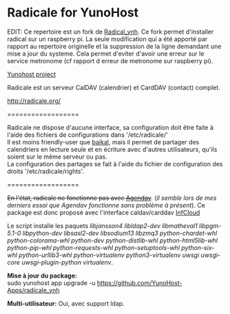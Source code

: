 Radicale for YunoHost
==================

EDIT: Ce repertoire est un fork de [Radical_ynh](https://github.com/YunoHost-Apps/radicale_ynh). Ce fork permet d'installer radical sur un raspberry pi. La seule modification qui a été apporté par rapport au repertoire originelle et la suppression de la ligne demandant une mise a jour du systeme. Cela permet d'eviter d'avoir une erreur sur le service metronome (cf rapport d erreur de metronome sur raspberry pi).

[Yunohost project](https://yunohost.org/#/)

Radicale est un serveur CalDAV (calendrier) et CardDAV (contact) complet.

http://radicale.org/

==================

Radicale ne dispose d'aucune interface, sa configuration doit être faite à l'aide des fichiers de configurations dans '/etc/radicale/'  
Il est moins friendly-user que [baikal](https://github.com/julienmalik/baikal_ynh), mais il permet de partager des calendriers en lecture seule et en écriture avec d'autres utilisateurs, qu'ils soient sur le même serveur ou pas.  
La configuration des partages se fait à l'aide du fichier de configuration des droits '/etc/radicale/rights'.

==================

~~En l'état, radicale ne fonctionne pas avec [Agendav](https://github.com/julienmalik/agendav_ynh)~~. (*il semble lors de mes derniers essai que Agendav fonctionne sans problème à présent*). Ce package est donc proposé avec l'interface caldav/carddav [InfCloud](https://www.inf-it.com/open-source/clients/infcloud/)

Le script installe les paquets *libjansson4* *libldap2-dev* *libmatheval1* *libpgm-5.1-0* *libpython-dev* *libsasl2-dev* *libsodium13* *libzmq3* *python-chardet-whl* *python-colorama-whl* *python-dev* *python-distlib-whl* *python-html5lib-whl* *python-pip-whl* *python-requests-whl* *python-setuptools-whl* *python-six-whl* *python-urllib3-whl* *python-virtualenv* *python3-virtualenv* *uwsgi* *uwsgi-core* *uwsgi-plugin-python* *virtualenv*.

**Mise à jour du package:**  
sudo yunohost app upgrade -u https://github.com/YunoHost-Apps/radicale_ynh

**Multi-utilisateur:** Oui, avec support ldap.
